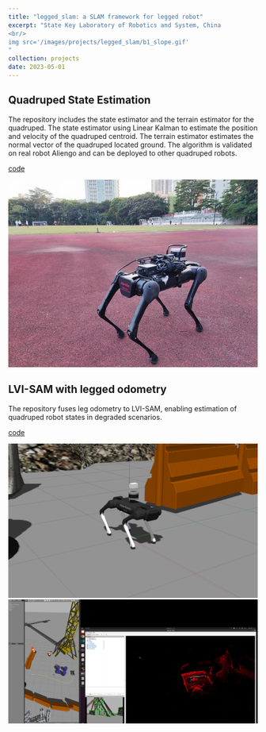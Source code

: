 ```yaml
---
title: "legged_slam: a SLAM framework for legged robot"
excerpt: "State Key Laboratory of Robotics and System, China 
<br/>
img src='/images/projects/legged_slam/b1_slope.gif'
"
collection: projects
date: 2023-05-01
---
```


## Quadruped State Estimation

The repository includes the state estimator and the terrain estimator for the quadruped. The state estimator using Linear Kalman to estimate the position and velocity of the quadruped centroid. The terrain estimator estimates the normal vector of the quadruped located ground. The algorithm is validated on real robot Aliengo and can be deployed to other quadruped robots.

[code](https://github.com/skywoodsz/Quadruped-State-Estimation)

![aliengo](/images/projects/legged_slam/aliengo.jpg)

## LVI-SAM with legged odometry
The repository fuses leg odometry to LVI-SAM, enabling estimation of quadruped robot states in degraded scenarios.

[code](https://github.com/skywoodsz/LVI-SAM-Quadruped)

![lvi_sam_robot](/images/projects/legged_slam/lvi_sam_robot.png)
![lvi_sam_result](/images/projects/legged_slam/lvi_sam_result.png)